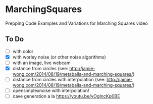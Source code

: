 # MarchingSquares
Prepping Code Examples and Variations for Marching Squares video

## To Do

* [ ] with color
* [x] with worley noise (or other noise algorithms)
* [ ] with an image, live webcam
* [x] distance from circles (see: http://jamie-wong.com/2014/08/19/metaballs-and-marching-squares/)
* [ ] distance from circles with interpolation (see: http://jamie-wong.com/2014/08/19/metaballs-and-marching-squares/)
* [ ] opensimplexnoise with interpolation!
* [ ] cave generation a la https://youtu.be/yOgIncKp0BE

